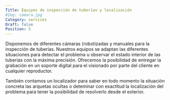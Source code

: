 ```yaml
---
Title: Equipos de inspección de tuberías y localización
#Img: camara.jpg
Category: services
Draft: false
Position: 5
---
```


Disponemos de diferentes cámaras (robotizadas y manuales para la inspección de tuberías. Nuestros equipos se adaptan las diferentes situaciones para detectar el problema u observar el estado interior de las tuberías con la máxima precisión. Ofrecemos la posibilidad de entregar la grabación en un soporte digital para el visionado por parte del cliente en cualquier reproductor.

También contamos un localizador para saber en todo momento la situación concreta las arquetas ocultas o deteminar con exactitud la localización del problema para tener la posibilidad de resolverlo desde el exterior.
